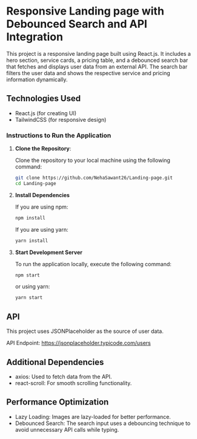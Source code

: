 # Responsive Landing page with Debounced Search and API Integration
This project is a responsive landing page built using React.js. It includes a hero section, service cards, a pricing table, and a debounced search bar that fetches and displays user data from an external API. The search bar filters the user data and shows the respective service and pricing information dynamically.

## Technologies Used

- React.js (for creating UI)
- TailwindCSS (for responsive design)

### Instructions to Run the Application

1. **Clone the Repository**:

   Clone the repository to your local machine using the following command:

   ```bash
   git clone https://github.com/NehaSawant26/Landing-page.git
   cd Landing-page

2. **Install Dependencies**

    If you are using npm:
    ```bash
    npm install
    ``` 

    If you are using yarn:
    ```bash
    yarn install
    ```

2. **Start Development Server**
   
    To run the application locally, execute the following command:
    ```bash
    npm start 
    ```

    or using yarn:
    ```bash
    yarn start
    ```

## API

This project uses JSONPlaceholder as the source of user data.

API Endpoint: https://jsonplaceholder.typicode.com/users

## Additional Dependencies

- axios: Used to fetch data from the API.
- react-scroll: For smooth scrolling functionality.

## Performance Optimization

- Lazy Loading: Images are lazy-loaded for better performance.
- Debounced Search: The search input uses a debouncing technique to avoid unnecessary API calls while typing.